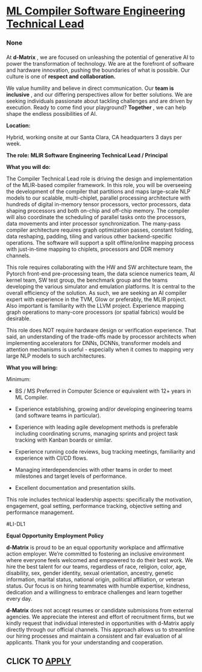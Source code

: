 # [ML Compiler Software Engineering Technical Lead](https://www.remotewlb.com/apply/ml-compiler-software-engineering-technical-lead)  
### None  
####  

At **d-Matrix** , we are focused on unleashing the potential of generative AI to power the transformation of technology. We are at the forefront of software and hardware innovation, pushing the boundaries of what is possible. Our culture is one of **respect and collaboration.**

We value humility and believe in direct communication. Our **team is inclusive** , and our differing perspectives allow for better solutions. We are seeking individuals passionate about tackling challenges and are driven by execution. Ready to come find your playground? **Together** , we can help shape the endless possibilities of AI.

**Location:**

Hybrid, working onsite at our Santa Clara, CA headquarters 3 days per week.

 **The role:** **MLIR Software Engineering Technical Lead / Principal**

 **What you will do:**

The Compiler Technical Lead role is driving the design and implementation of the MLIR-based compiler framework. In this role, you will be overseeing the development of the compiler that partitions and maps large-scale NLP models to our scalable, multi-chiplet, parallel processing architecture with hundreds of digital in-memory tensor processors, vector processors, data shaping processors and both on-chip and off-chip memory. The compiler will also coordinate the scheduling of parallel tasks onto the processors, data movements and inter processor synchronization. The many-pass compiler architecture requires graph optimization passes, constant folding, data reshaping, padding, tiling and various other backend-specific operations. The software will support a split offline/online mapping process with just-in-time mapping to chiplets, processors and DDR memory channels.

This role requires collaborating with the HW and SW architecture team, the Pytorch front-end pre-processing team, the data science numerics team, AI kernel team, SW test group, the benchmark group and the teams developing the various simulator and emulation platforms. It is central to the overall efficiency of the solution. As such, we are seeking an AI compiler expert with experience in the TVM, Glow or preferably, the MLIR project. Also important is familiarity with the LLVM project. Experience mapping graph operations to many-core processors (or spatial fabrics) would be desirable.

This role does NOT require hardware design or verification experience. That said, an understanding of the trade-offs made by processor architects when implementing accelerators for DNNs, DCNNs, transformer models and attention mechanisms is useful - especially when it comes to mapping very large NLP models to such architectures.

 **What you will bring:**

Minimum:

  * BS / MS Preferred in Computer Science or equivalent with 12+ years in ML Compiler.

  * Experience establishing, growing and/or developing engineering teams (and software teams in particular). 

  * Experience with leading agile development methods is preferable including coordinating scrums, managing sprints and project task tracking with Kanban boards or similar. 

  * Experience running code reviews, bug tracking meetings, familiarity and experience with CI/CD flows. 

  * Managing interdependencies with other teams in order to meet milestones and target levels of performance. 

  * Excellent documentation and presentation skills.

This role includes technical leadership aspects: specifically the motivation, engagement, goal setting, performance tracking, objective setting and performance management.

#LI-DL1

 **Equal Opportunity Employment Policy**

 **d-Matrix** is proud to be an equal opportunity workplace and affirmative action employer. We’re committed to fostering an inclusive environment where everyone feels welcomed and empowered to do their best work. We hire the best talent for our teams, regardless of race, religion, color, age, disability, sex, gender identity, sexual orientation, ancestry, genetic information, marital status, national origin, political affiliation, or veteran status. Our focus is on hiring teammates with humble expertise, kindness, dedication and a willingness to embrace challenges and learn together every day.

 **d-Matrix** does not accept resumes or candidate submissions from external agencies. We appreciate the interest and effort of recruitment firms, but we kindly request that individual interested in opportunities with d-Matrix apply directly through our official channels. This approach allows us to streamline our hiring processes and maintain a consistent and fair evaluation of al applicants. Thank you for your understanding and cooperation.

  
## CLICK TO [APPLY](https://www.remotewlb.com/apply/ml-compiler-software-engineering-technical-lead)

